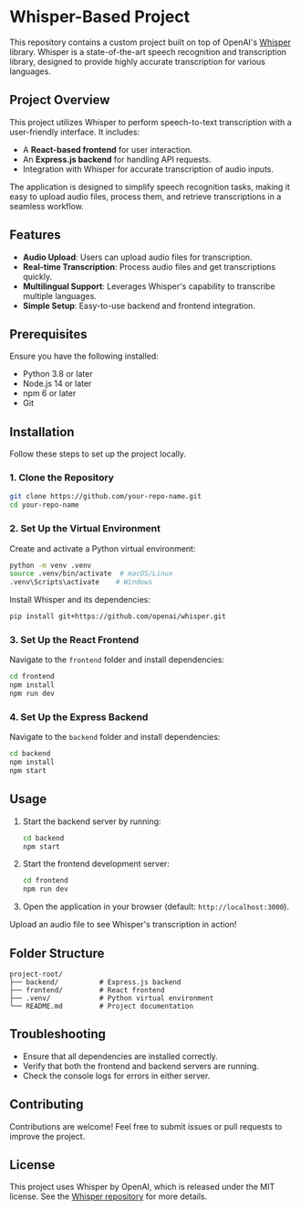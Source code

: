 # Whisper-Based Project

This repository contains a custom project built on top of OpenAI's [Whisper](https://github.com/openai/whisper) library. Whisper is a state-of-the-art speech recognition and transcription library, designed to provide highly accurate transcription for various languages.

## Project Overview

This project utilizes Whisper to perform speech-to-text transcription with a user-friendly interface. It includes:

- A **React-based frontend** for user interaction.
- An **Express.js backend** for handling API requests.
- Integration with Whisper for accurate transcription of audio inputs.

The application is designed to simplify speech recognition tasks, making it easy to upload audio files, process them, and retrieve transcriptions in a seamless workflow.

## Features

- **Audio Upload**: Users can upload audio files for transcription.
- **Real-time Transcription**: Process audio files and get transcriptions quickly.
- **Multilingual Support**: Leverages Whisper's capability to transcribe multiple languages.
- **Simple Setup**: Easy-to-use backend and frontend integration.

## Prerequisites

Ensure you have the following installed:

- Python 3.8 or later
- Node.js 14 or later
- npm 6 or later
- Git

## Installation

Follow these steps to set up the project locally.

### 1. Clone the Repository
```bash
git clone https://github.com/your-repo-name.git
cd your-repo-name
```

### 2. Set Up the Virtual Environment

Create and activate a Python virtual environment:
```bash
python -m venv .venv
source .venv/bin/activate  # macOS/Linux
.venv\Scripts\activate    # Windows
```

Install Whisper and its dependencies:
```bash
pip install git+https://github.com/openai/whisper.git
```

### 3. Set Up the React Frontend

Navigate to the `frontend` folder and install dependencies:
```bash
cd frontend
npm install
npm run dev
```

### 4. Set Up the Express Backend

Navigate to the `backend` folder and install dependencies:
```bash
cd backend
npm install
npm start
```

## Usage

1. Start the backend server by running:
   ```bash
   cd backend
   npm start
   ```
2. Start the frontend development server:
   ```bash
   cd frontend
   npm run dev
   ```
3. Open the application in your browser (default: `http://localhost:3000`).

Upload an audio file to see Whisper's transcription in action!

## Folder Structure

```
project-root/
├── backend/          # Express.js backend
├── frontend/         # React frontend
├── .venv/            # Python virtual environment
└── README.md         # Project documentation
```

## Troubleshooting

- Ensure that all dependencies are installed correctly.
- Verify that both the frontend and backend servers are running.
- Check the console logs for errors in either server.

## Contributing

Contributions are welcome! Feel free to submit issues or pull requests to improve the project.

## License

This project uses Whisper by OpenAI, which is released under the MIT license. See the [Whisper repository](https://github.com/openai/whisper) for more details.
